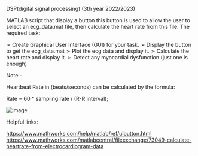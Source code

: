 DSP(digital signal processing) (3th year 2022/2023)

MATLAB script that display a button this button is used to allow the user to select an ecg_data.mat file, then calculate the heart rate from this file. 
The required task:

➢ Create Graphical User Interface (GUI) for your task.
➢ Display the button to get the ecg_data.mat ➢ Plot the ecg data and display it. 
➢ Calculate the heart rate and display it. 
➢ Detect any myocardial dysfunction (just one is enough)
 
Note:- 
 
Heartbeat Rate in (beats/seconds) can be calculated by the formula: 
 
Rate = 60 * sampling rate / (R-R interval); 
 
 
 ![image](https://github.com/user-attachments/assets/fdedfdd2-7a3d-4095-a99a-db439920bc0f)

Helpful links: 
 
https://www.mathworks.com/help/matlab/ref/uibutton.html 
https://www.mathworks.com/matlabcentral/fileexchange/73049-calculate-heartrate-from-electrocardiogram-data 
